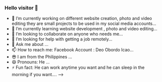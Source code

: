 ### Hello visitor 👋


- 🔭 I’m currently working on different website creation, photo and video editing they are small projects to be used in my social media accounts...
- 🌱 I’m currently learning website development , photo and video editing...
- 👯 I’m looking to collaborate on anyone who needs me...
- 🤔 I’m looking for help with getting a job remotely...
- 💬 Ask me about ...
- 📫 How to reach me: Facebook Account : Deo Obordo Icao...
- 😎 I am from the Philippines ...
- 😄 Pronouns: He ...
- ⚡ Fun fact: He can work anytime you want and he can sleep in the morning if you want....
-->
